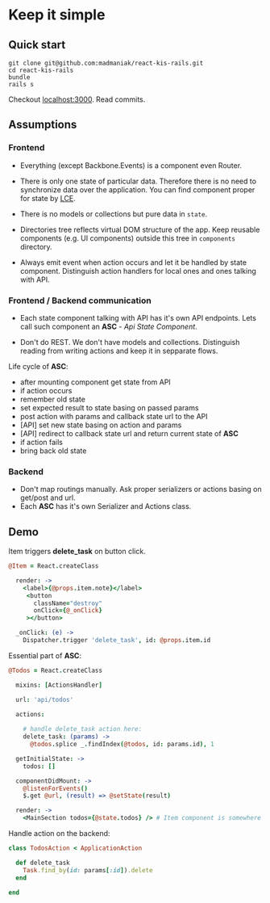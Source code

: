 # Keep it simple

## Quick start

```
git clone git@github.com:madmaniak/react-kis-rails.git
cd react-kis-rails
bundle
rails s
```

Checkout [localhost:3000](http://localhost:3000). Read commits.

## Assumptions

### Frontend

- Everything (except Backbone.Events) is a component even Router.

- There is only one state of particular data. Therefore there is no need to synchronize data over the application. You can find component proper for state by [LCE](http://en.wikipedia.org/wiki/Lowest_common_ancestor).

- There is no models or collections but pure data in <code>state</code>.

- Directories tree reflects virtual DOM structure of the app. Keep reusable components (e.g. UI components) outside this tree in <code>components</code> directory.

- Always emit event when action occurs and let it be handled by state component. Distinguish action handlers for local ones and ones talking with API.
 
### Frontend / Backend communication

- Each state component talking with API has it's own API endpoints. Lets call such component an __ASC__ - _Api State Component_.

- Don't do REST. We don't have models and collections. Distinguish reading from writing actions and keep it in sepparate flows.

Life cycle of __ASC__:
- after mounting component get state from API
- if action occurs
 - remember old state
 - set expected result to state basing on passed params
 - post action with params and callback state url to the API
 - [API] set new state basing on action and params
 - [API] redirect to callback state url and return current state of __ASC__
- if action fails
 - bring back old state

### Backend

- Don't map routings manually. Ask proper serializers or actions basing on get/post and url.
- Each __ASC__ has it's own Serializer and Actions class.

## Demo

Item triggers __delete_task__ on button click.

```coffeescript
@Item = React.createClass

  render: ->
    <label>{@props.item.note}</label>
     <button
       className="destroy"
       onClick={@_onClick}
     ></button>

  _onClick: (e) ->
    Dispatcher.trigger 'delete_task', id: @props.item.id
```

Essential part of __ASC__:

```coffeescript
@Todos = React.createClass

  mixins: [ActionsHandler]

  url: 'api/todos'

  actions:
  
    # handle delete_task action here:
    delete_task: (params) ->
      @todos.splice _.findIndex(@todos, id: params.id), 1

  getInitialState: ->
    todos: []

  componentDidMount: ->
    @listenForEvents()
    $.get @url, (result) => @setState(result)

  render: ->
    <MainSection todos={@state.todos} /> # Item component is somewhere below MainSection 
```

Handle action on the backend:

```ruby
class TodosAction < ApplicationAction

  def delete_task
    Task.find_by(id: params[:id]).delete
  end

end
```
